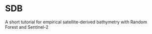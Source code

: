 # SDB
A short tutorial for empirical satellite-derived bathymetry with Random Forest and Sentinel-2
